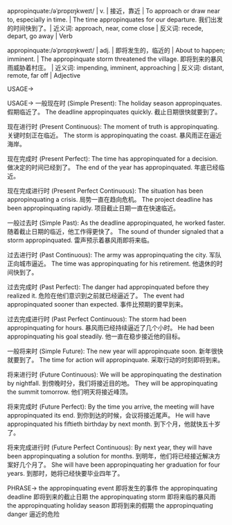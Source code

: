 appropinquate:/əˈprɒpɪŋkweɪt/ | v. | 接近，靠近 | To approach or draw near to, especially in time. | The time appropinquates for our departure.  我们出发的时间快到了。| 近义词: approach, near, come close | 反义词: recede, depart, go away | Verb

appropinquate:/əˈprɒpɪŋkweɪt/ | adj. | 即将发生的，临近的 | About to happen; imminent.  | The appropinquate storm threatened the village. 即将到来的暴风雨威胁着村庄。 | 近义词: impending, imminent, approaching | 反义词: distant, remote, far off | Adjective


USAGE->

USAGE->
一般现在时 (Simple Present):
The holiday season appropinquates.  假期临近了。
The deadline appropinquates quickly. 截止日期很快就要到了。

现在进行时 (Present Continuous):
The moment of truth is appropinquating.  关键时刻正在临近。
The storm is appropinquating the coast.  暴风雨正在逼近海岸。

现在完成时 (Present Perfect):
The time has appropinquated for a decision.  做决定的时间已经到了。
The end of the year has appropinquated. 年底已经临近。

现在完成进行时 (Present Perfect Continuous):
The situation has been appropinquating a crisis.  局势一直在趋向危机。
The project deadline has been appropinquating rapidly. 项目截止日期一直在快速临近。

一般过去时 (Simple Past):
As the deadline appropinquated, he worked faster.  随着截止日期的临近，他工作得更快了。
The sound of thunder signaled that a storm appropinquated.  雷声预示着暴风雨即将来临。

过去进行时 (Past Continuous):
The army was appropinquating the city.  军队正向城市逼近。
The time was appropinquating for his retirement.  他退休的时间快到了。

过去完成时 (Past Perfect):
The danger had appropinquated before they realized it.  危险在他们意识到之前就已经逼近了。
The event had appropinquated sooner than expected.  事件比预期的要早到来。

过去完成进行时 (Past Perfect Continuous):
The storm had been appropinquating for hours.  暴风雨已经持续逼近了几个小时。
He had been appropinquating his goal steadily. 他一直在稳步接近他的目标。

一般将来时 (Simple Future):
The new year will appropinquate soon.  新年很快就要到了。
The time for action will appropinquate.  采取行动的时刻即将到来。

将来进行时 (Future Continuous):
We will be appropinquating the destination by nightfall.  到傍晚时分，我们将接近目的地。
They will be appropinquating the summit tomorrow.  他们明天将接近峰顶。

将来完成时 (Future Perfect):
By the time you arrive, the meeting will have appropinquated its end.  到你到达的时候，会议将接近尾声。
He will have appropinquated his fiftieth birthday by next month. 到下个月，他就快五十岁了。

将来完成进行时 (Future Perfect Continuous):
By next year, they will have been appropinquating a solution for months.  到明年，他们将已经接近解决方案好几个月了。
She will have been appropinquating her graduation for four years. 到那时，她将已经快要毕业四年了。


PHRASE->
the appropinquating event  即将发生的事件
the appropinquating deadline  即将到来的截止日期
the appropinquating storm  即将来临的暴风雨
the appropinquating holiday season  即将到来的假期
the appropinquating danger  逼近的危险
